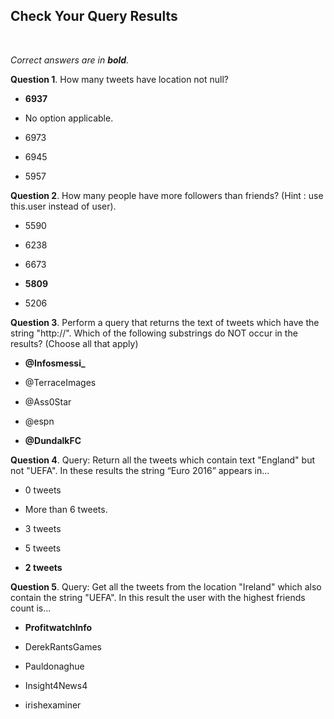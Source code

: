 ## Check Your Query Results
<br>

_Correct answers are in **bold**._
<br>


**Question 1**. How many tweets have location not null?

* **6937**

* No option applicable.

* 6973

* 6945

* 5957


**Question 2**. How many people have more followers than friends? (Hint : use this.user instead of user).

* 5590

* 6238

* 6673

* **5809**

* 5206


**Question 3**. Perform a query that returns the text of tweets which have the string "http://". Which of the following substrings do NOT occur in the results? (Choose all that apply)

* **@Infosmessi_**

* @TerraceImages

* @Ass0Star

* @espn

* **@DundalkFC**


**Question 4**. Query: Return all the tweets which contain text "England" but not "UEFA". In these results the string “Euro 2016” appears in...

* 0 tweets

* More than 6 tweets.

* 3 tweets

* 5 tweets

* **2 tweets**


**Question 5**. Query: Get all the tweets from the location "Ireland" which also contain the string "UEFA". In this result the user with the highest friends count is...

* **ProfitwatchInfo**

* DerekRantsGames

* Pauldonaghue

* Insight4News4

* irishexaminer
